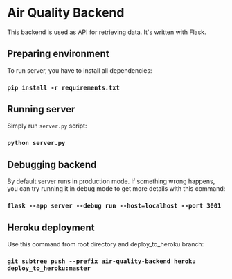 # Air Quality Backend

This backend is used as API for retrieving data. It's written with Flask.

## Preparing environment
To run server, you have to install all dependencies:
### `pip install -r requirements.txt`


## Running server
Simply run `server.py` script:
### `python server.py`


## Debugging backend
By default server runs in production mode. If something wrong happens, you can try running it in debug mode to get more details with this command:
### `flask --app server --debug run --host=localhost --port 3001`

## Heroku deployment
Use this command from root directory and deploy_to_heroku branch:
### `git subtree push --prefix air-quality-backend heroku deploy_to_heroku:master`